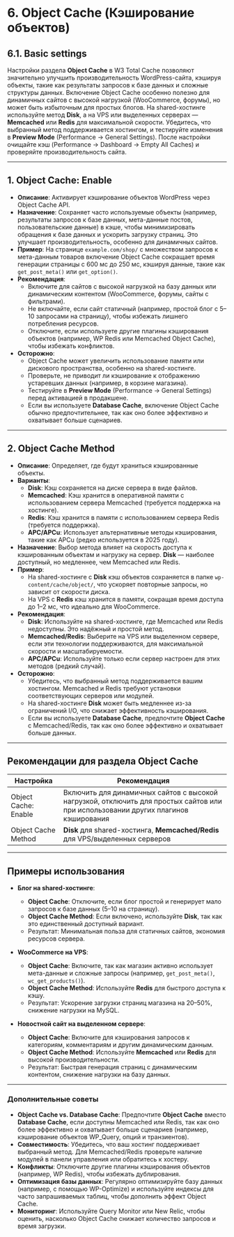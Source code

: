 # 6. Object Cache (Кэширование объектов)
## 6.1. Basic settings

Настройки раздела **Object Cache** в W3 Total Cache позволяют значительно улучшить производительность WordPress-сайта, кэшируя объекты, такие как результаты запросов к базе данных и сложные структуры данных. Включение Object Cache особенно полезно для динамичных сайтов с высокой нагрузкой (WooCommerce, форумы), но может быть избыточным для простых блогов. На shared-хостинге используйте метод **Disk**, а на VPS или выделенных серверах — **Memcached** или **Redis** для максимальной скорости. Убедитесь, что выбранный метод поддерживается хостингом, и тестируйте изменения в **Preview Mode** (Performance → General Settings). После настройки очищайте кэш (Performance → Dashboard → Empty All Caches) и проверяйте производительность сайта.

---

## 1. Object Cache: Enable

- **Описание**: Активирует кэширование объектов WordPress через Object Cache API.
- **Назначение**: Сохраняет часто используемые объекты (например, результаты запросов к базе данных, мета-данные постов, пользовательские данные) в кэше, чтобы минимизировать обращения к базе данных и ускорить загрузку страниц. Это улучшает производительность, особенно для динамичных сайтов.
- **Пример**: На странице `example.com/shop/` с множеством запросов к мета-данным товаров включение Object Cache сокращает время генерации страницы с 600 мс до 250 мс, кэшируя данные, такие как `get_post_meta()` или `get_option()`.
- **Рекомендация**:
  - Включите для сайтов с высокой нагрузкой на базу данных или динамическим контентом (WooCommerce, форумы, сайты с фильтрами).
  - Не включайте, если сайт статичный (например, простой блог с 5–10 запросами на страницу), чтобы избежать лишнего потребления ресурсов.
  - Отключите, если используете другие плагины кэширования объектов (например, WP Redis или Memcached Object Cache), чтобы избежать конфликтов.
- **Осторожно**:
  - Object Cache может увеличить использование памяти или дискового пространства, особенно на shared-хостинге.
  - Проверьте, не приводит ли кэширование к отображению устаревших данных (например, в корзине магазина).
  - Тестируйте в **Preview Mode** (Performance → General Settings) перед активацией в продакшене.
  - Если вы используете **Database Cache**, включение Object Cache обычно предпочтительнее, так как оно более эффективно и охватывает больше сценариев.

---

## 2. Object Cache Method

- **Описание**: Определяет, где будут храниться кэшированные объекты.
- **Варианты**:
  - **Disk**: Кэш сохраняется на диске сервера в виде файлов.
  - **Memcached**: Кэш хранится в оперативной памяти с использованием сервера Memcached (требуется поддержка на хостинге).
  - **Redis**: Кэш хранится в памяти с использованием сервера Redis (требуется поддержка).
  - **APC/APCu**: Использует альтернативные методы кэширования, такие как APCu (редко используется в 2025 году).
- **Назначение**: Выбор метода влияет на скорость доступа к кэшированным объектам и нагрузку на сервер. **Disk** — наиболее доступный, но медленнее, чем Memcached или Redis.
- **Пример**:
  - На shared-хостинге с **Disk** кэш объектов сохраняется в папке `wp-content/cache/object/`, что ускоряет повторные запросы, но зависит от скорости диска.
  - На VPS с **Redis** кэш хранится в памяти, сокращая время доступа до 1–2 мс, что идеально для WooCommerce.
- **Рекомендация**:
  - **Disk**: Используйте на shared-хостинге, где Memcached или Redis недоступны. Это надёжный и простой метод.
  - **Memcached/Redis**: Выберите на VPS или выделенном сервере, если эти технологии поддерживаются, для максимальной скорости и масштабируемости.
  - **APC/APCu**: Используйте только если сервер настроен для этих методов (редкий случай).
- **Осторожно**:
  - Убедитесь, что выбранный метод поддерживается вашим хостингом. Memcached и Redis требуют установки соответствующих серверов или модулей.
  - На shared-хостинге **Disk** может быть медленнее из-за ограничений I/O, что снижает эффективность кэширования.
  - Если вы используете **Database Cache**, предпочтите **Object Cache** с Memcached/Redis, так как оно более эффективно и охватывает больше данных.

---

## Рекомендации для раздела Object Cache

| Настройка | Рекомендация |
| --- | --- |
| Object Cache: Enable | Включить для динамичных сайтов с высокой нагрузкой, отключить для простых сайтов или при использовании других плагинов кэширования |
| Object Cache Method | **Disk** для shared-хостинга, **Memcached/Redis** для VPS/выделенных серверов |

---

## Примеры использования

- **Блог на shared-хостинге**:

  - **Object Cache**: Отключите, если блог простой и генерирует мало запросов к базе данных (5–10 на страницу).
  - **Object Cache Method**: Если включено, используйте **Disk**, так как это единственный доступный вариант.
  - Результат: Минимальная польза для статичных сайтов, экономия ресурсов сервера.

- **WooCommerce на VPS**:

  - **Object Cache**: Включите, так как магазин активно использует мета-данные и сложные запросы (например, `get_post_meta()`, `wc_get_products()`).
  - **Object Cache Method**: Используйте **Redis** для быстрого доступа к кэшу.
  - Результат: Ускорение загрузки страниц магазина на 20–50%, снижение нагрузки на MySQL.

- **Новостной сайт на выделенном сервере**:

  - **Object Cache**: Включите для кэширования запросов к категориям, комментариям и другим динамическим данным.
  - **Object Cache Method**: Используйте **Memcached** или **Redis** для высокой производительности.
  - Результат: Быстрая генерация страниц с динамическим контентом, снижение нагрузки на базу данных.

---

### Дополнительные советы

- **Object Cache vs. Database Cache**: Предпочтите **Object Cache** вместо **Database Cache**, если доступны Memcached или Redis, так как оно более эффективно и охватывает больше сценариев (например, кэширование объектов WP_Query, опций и транзиентов).
- **Совместимость**: Убедитесь, что ваш хостинг поддерживает выбранный метод. Для Memcached/Redis проверьте наличие модулей в панели управления или обратитесь к хостеру.
- **Конфликты**: Отключите другие плагины кэширования объектов (например, WP Redis), чтобы избежать дублирования.
- **Оптимизация базы данных**: Регулярно оптимизируйте базу данных (например, с помощью WP-Optimize) и используйте индексы для часто запрашиваемых таблиц, чтобы дополнить эффект Object Cache.
- **Мониторинг**: Используйте Query Monitor или New Relic, чтобы оценить, насколько Object Cache снижает количество запросов и время загрузки.
